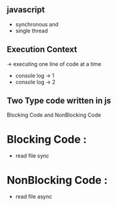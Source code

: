 ## javascript 
- synchronous and
- single thread

## Execution Context
-> executing one line of code at a time
- console log -> 1
- console log -> 2

## Two Type code written in js 
Blocking Code and NonBlocking Code

# Blocking Code : 
+ read file sync


# NonBlocking Code :
+ read file async
